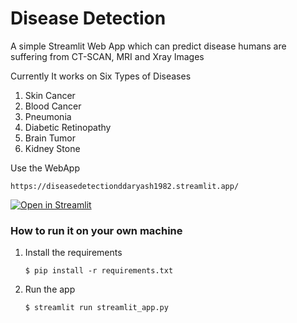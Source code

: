 # Disease Detection

A simple Streamlit Web App which can predict disease humans are suffering from CT-SCAN, MRI and Xray Images

Currently It works on Six Types of Diseases
1. Skin Cancer
2. Blood Cancer
3. Pneumonia
4. Diabetic Retinopathy
5. Brain Tumor
6. Kidney Stone

Use the WebApp

   ```
   https://diseasedetectionddaryash1982.streamlit.app/ 
   ```

[![Open in Streamlit](https://static.streamlit.io/badges/streamlit_badge_black_white.svg)](https://blank-app-template.streamlit.app/)

### How to run it on your own machine

1. Install the requirements

   ```
   $ pip install -r requirements.txt
   ```

2. Run the app

   ```
   $ streamlit run streamlit_app.py
   ```
